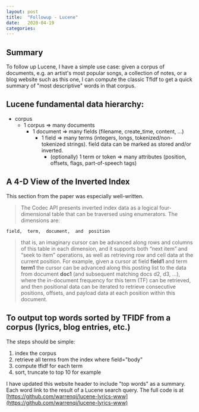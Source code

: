 ```yaml
---
layout: post
title:  "Followup - Lucene"
date:   2020-04-19
categories:
---
```


## Summary

To follow up Lucene, I have a simple use case: given a corpus of documents, e.g. an artist's most popular songs, a collection of notes, or a blog website such as this one, I can compute the classic TfIdf to get a quick summary of "most descriptive" words in that corpus.


## Lucene fundamental data hierarchy:

- corpus
  - 1 corpus => many documents
    - 1 document => many fields (filename, create_time, content, ...)
      - 1 field => many terms (integers, longs, tokenized/non-tokenized strings). field data can be marked as stored and/or inverted.
        - (optionally) 1 term or token => many attributes (position, offsets, flags, part-of-speech tags)


## A 4-D View of the Inverted Index

This section from the paper was especially well-written.

>The  Codec  API  presents  inverted  index  data  as  a  logical  four-dimensional  table  that  can  be  traversed  using  enumerators.  The dimensions  are:

```
field,  term,  document,  and  position
```

>that  is,  an imaginary cursor can be advanced along rows and columns of this table  in  each  dimension,  and  it  supports  both  “next  item”  and “seek  to  item”  operations,  as  well  as  retrieving  row  and  cell  data at the current position. For example, given a cursor at field **field1** and term **term1** the  cursor  can  be  advanced  along  this  posting  list  to  the data from document **doc1** (and subsequent matching docs d2, d3, ...),  where  the  in-document  frequency  for this term (TF) can be retrieved, and then positional data can be iterated to retrieve consecutive positions, offsets, and payload data at each position within this document.


## To output top words sorted by TFIDF from a corpus (lyrics, blog entries, etc.)

The steps should be simple:

1. index the corpus
2. retrieve all terms from the index where field="body"
3. compute tfidf for each term
4. sort, truncate to top 10 for example


I have updated this website header to include "top words" as a summary. Each word link to the result of a Lucene search query. The full code is at [https://github.com/warrenqi/lucene-lyrics-www](https://github.com/warrenqi/lucene-lyrics-www)